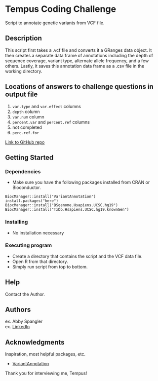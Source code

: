 # Tempus Coding Challenge

Script to annotate genetic variants from VCF file.

## Description

This script first takes a .vcf file and converts it a GRanges data object. It then creates a separate data frame of annotations including the depth of sequence coverage, variant type, alternate allele frequency, and a few others. Lastly, it saves this annotation data frame as a .csv file in the working directory. 

## Locations of answers to challenge questions in output file
1. `var.type` and `var.effect` columns
2. `depth` column
3. `var.num` column
4. `percent.var` and `percent.ref` columns
5. not completed
6. `perc.ref.for`

[Link to GitHub repo](https://github.com/abspangler13/tempus_coding_challenge)

## Getting Started

### Dependencies

* Make sure you have the following packages installed from CRAN or Bioconductor.

```
BiocManager::install("VariantAnnotation")
install.packages("here")
BiocManager::install("BSgenome.Hsapiens.UCSC.hg19")
BiocManager::install("TxDb.Hsapiens.UCSC.hg19.knownGen")
```

### Installing

* No installation necessary

### Executing program

* Create a directory that contains the script and the VCF data file. 
* Open R from that directory.
* Simply run script from top to bottom. 

## Help

Contact the Author.

## Authors

ex. Abby Spangler  
ex. [LinkedIn](www.linkedin.com/in/abby-spangler-72166883)

## Acknowledgments

Inspiration, most helpful packages, etc.
* [VariantAnnotation](https://bioconductor.org/packages/release/bioc/html/VariantAnnotation.html)

Thank you for interviewing me, Tempus!
